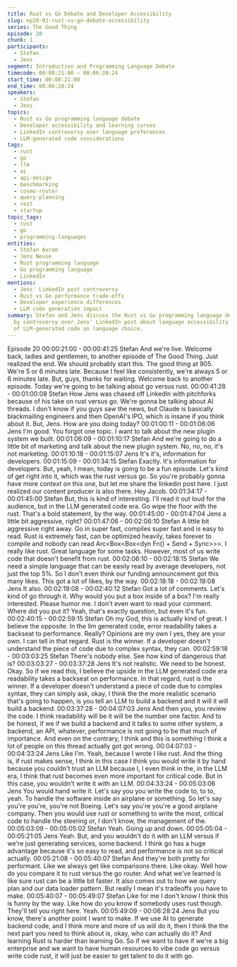 ```yaml
---
title: Rust vs Go Debate and Developer Accessibility
slug: ep20-01-rust-vs-go-debate-accessibility
series: The Good Thing
episode: 20
chunk: 1
participants:
  - Stefan
  - Jens
segment: Introduction and Programming Language Debate
timecode: 00:00:21:00 – 00:06:28:24
start_time: 00:00:21:00
end_time: 00:06:28:24
speakers:
  - Stefan
  - Jens
topics:
  - Rust vs Go programming language debate
  - Developer accessibility and learning curves
  - LinkedIn controversy over language preferences
  - LLM-generated code considerations
tags:
  - rust
  - go
  - llm
  - ai
  - api-design
  - benchmarking
  - cosmo-router
  - query-planning
  - rest
  - startup
topic_tags:
  - rust
  - go
  - programming-languages
entities:
  - Stefan Avram
  - Jens Neuse
  - Rust programming language
  - Go programming language
  - LinkedIn
mentions:
  - Jens' LinkedIn post controversy
  - Rust vs Go performance trade-offs
  - Developer experience differences
  - LLM code generation impact
summary: Stefan and Jens discuss the Rust vs Go programming language debate, sparked
  by controversy over Jens' LinkedIn post about language accessibility and the impact
  of LLM-generated code on language choice.
---
```

Episode 20
00:00:21:00 - 00:00:41:25
Stefan
And we're live. Welcome back, ladies and gentlemen, to another episode of The Good Thing.
Just realized the end. We should probably start this. The good thing at 905. We're 5 or 6
minutes late. Because I feel like consistently, we're always 5 or 6 minutes late. But, guys, thanks
for waiting. Welcome back to another episode. Today we're going to be talking about go versus
rust.
00:00:41:28 - 00:01:00:08
Stefan
How Jens was chased off LinkedIn with pitchforks because of his take on rust versus go. We're
gonna be talking about AI threads. I don't know if you guys saw the news, but Claude is
basically blackmailing engineers and then OpenAI's IPO, which is insane if you think about it.
But, Jens. How are you doing today?
00:01:00:11 - 00:01:06:06
Jens
I'm good. You forgot one topic. I want to talk about the new plugin system we built.
00:01:06:09 - 00:01:10:17
Stefan
And we're going to do a little bit of marketing and talk about the new plugin system. No, no, no,
it's not marketing.
00:01:10:18 - 00:01:15:07
Jens
It's it's, information for developers.
00:01:15:09 - 00:01:34:15
Stefan
Exactly. It's information for developers. But, yeah, I mean, today is going to be a fun episode.
Let's kind of get right into it, which was the rust versus go. So you're probably gonna have more
context on this one, but let me share the linkedin post here. I just realized our content producer
is also there. Hey Jacob.
00:01:34:17 - 00:01:45:00
Stefan
But, this is kind of interesting. I'll read it out loud for the audience, but in the LLM generated
code era. Go wipe the floor with the rust. That's a bold statement, by the way.
00:01:45:00 - 00:01:47:04
Jens
a little bit aggressive, right?
00:01:47:06 - 00:02:06:10
Stefan
A little bit aggressive right away. Go in super fast, compiles super fast and is easy to read. Rust
is extremely fast, can be optimized heavily, takes forever to compile and nobody can read
Arc<Box<Box<dyn Fn() + Send + Sync>>>. I really like rust. Great language for some tasks.
However, most of us write code that doesn't benefit from rust.
00:02:06:10 - 00:02:18:15
Stefan
We need a simple language that can be easily read by average developers, not just the top 5%.
So I don't even think our funding announcement got this many likes. This got a lot of likes, by
the way.
00:02:18:18 - 00:02:19:08
Jens
It also.
00:02:19:08 - 00:02:40:12
Stefan
Got a lot of comments. Let's kind of go through it. Why would you put a box inside of a box? I'm
really interested. Please humor me. I don't even want to read your comment. Where did you put
it? Yeah, that's exactly question, but even it's fun.
00:02:40:15 - 00:02:59:15
Stefan
Oh my God, this is actually kind of great. I believe the opposite. In the llm generated code, error
readability takes a backseat to performance. Really? Opinions are my own I yes, they are your
own. I can tell in that regard. Rust is the winner. If a developer doesn't understand the piece of
code due to complex syntax, they can.
00:02:59:18 - 00:03:03:25
Stefan
There's nobody else. See how kind of dangerous that is?
00:03:03:27 - 00:03:37:28
Jens
It's not realistic. We need to be honest. Okay. So if we read this, I believe the upside in the LLM
generated code era readability takes a backseat on performance. In that regard, rust is the
winner. If a developer doesn't understand a piece of code due to complex syntax, they can
simply ask, okay, I think the the more realistic scenario that's going to happen, is you tell an LLM
to build a backend and it will it will build a backend.
00:03:37:28 - 00:04:07:03
Jens
And then you, you review the code. I think readability will be it will be the number one factor.
And to be honest, if we if we build a backend and it talks to some other system, a backend, an
API, whatever, performance is not going to be that much of importance. And even on the
contrary, I think and this is something I think a lot of people on this thread actually got got
wrong.
00:04:07:03 - 00:04:33:24
Jens
Like I'm. Yeah, because I wrote I like rust. And the thing is, if rust makes sense, I think in this
case I think you would write it by hand because you couldn't trust an LLM because I, I even
think in the, in the LLM era, I think that rust becomes even more important for critical code. But
in this case, you wouldn't write it with an LLM.
00:04:33:24 - 00:05:03:06
Jens
You would hand write it. Let's say you you write the code to, to to, yeah. To handle the software
inside an airplane or something. So let's say you're you're, you're not Boeing. Let's say you're
you're a good airplane company. Then you would use rust or something to write the most,
critical code to handle the steering or, I don't know, the management of the.
00:05:03:09 - 00:05:05:02
Stefan
Yeah. Going up and down.
00:05:05:04 - 00:05:21:05
Jens
Yeah. But, and you wouldn't do it with an LLM versus if we're just generating services, some
backend. I think go has a huge advantage because it's so easy to read, and performance is not
so critical actually.
00:05:21:08 - 00:05:40:07
Stefan
And they're both pretty for performant. Like we always get like comparisons there. Like okay.
Well how do you compare it to rust versus the go router. And what we've learned is like sure rust
can be a little bit faster. It also comes out to how we query plan and our data loader pattern. But
really I mean it's tradeoffs you have to make.
00:05:40:07 - 00:05:49:07
Stefan
Like for me I don't know I think this is funny by the way. Like how do you know if somebody uses
rust though. They'll tell you right here. Yeah.
00:05:49:09 - 00:06:28:24
Jens
But you know, there's another point I want to make. If we use AI to generate backend code, and
I think more and more of us will do it, then I think the the next part you need to think about is,
okay, who can actually do it? And learning Rust is harder than learning Go. So if we want to
have if we're a big enterprise and we want to have human resources to vibe code go versus
write code rust, it will just be easier to get talent to do it with go.